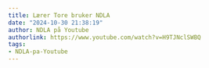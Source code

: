 ```yaml
---
title: Lærer Tore bruker NDLA
date: "2024-10-30 21:38:19"
author: NDLA på Youtube
authorlink: https://www.youtube.com/watch?v=H9TJNclSWBQ
tags:
- NDLA-pa-Youtube
---
```

